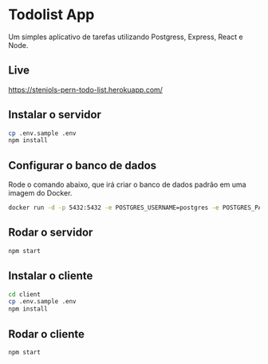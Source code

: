 # Todolist App

Um simples aplicativo de tarefas utilizando Postgress, Express, React e Node.

## Live

https://steniols-pern-todo-list.herokuapp.com/

## Instalar o servidor

```bash
cp .env.sample .env
npm install
```

## Configurar o banco de dados

Rode o comando abaixo, que irá criar o banco de dados padrão em uma imagem do Docker.

```bash
docker run -d -p 5432:5432 -e POSTGRES_USERNAME=postgres -e POSTGRES_PASSWORD=password -e POSTGRES_DB=perntodolist postgres:12.6
```

## Rodar o servidor

```bash
npm start
```

## Instalar o cliente

```bash
cd client
cp .env.sample .env
npm install
```

## Rodar o cliente

```bash
npm start
```
